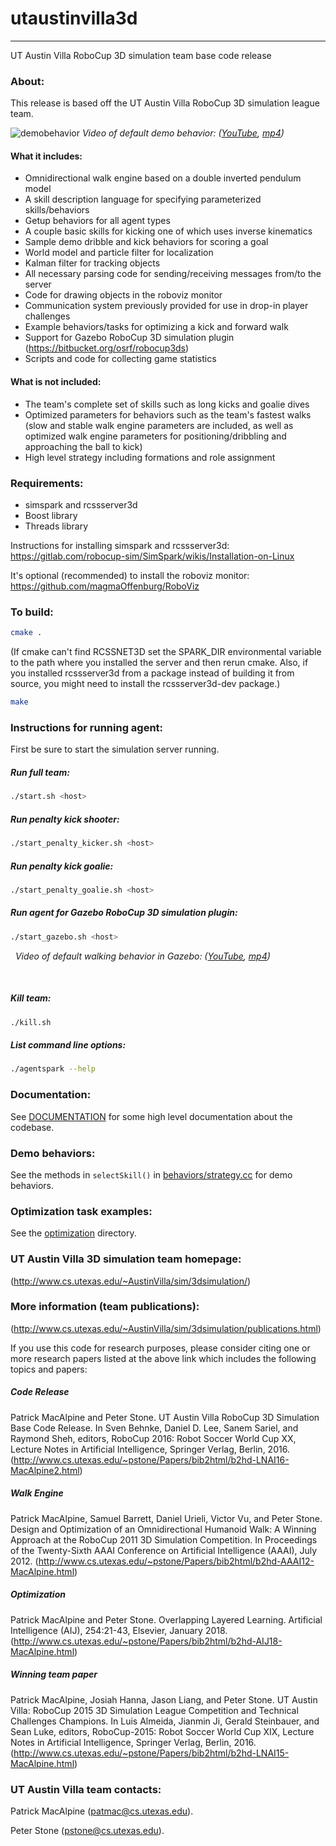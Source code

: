 # utaustinvilla3d
---
UT Austin Villa RoboCup 3D simulation team base code release

### About: 
This release is based off the UT Austin Villa RoboCup 3D simulation league team.  

![demobehavior](https://cloud.githubusercontent.com/assets/7802157/17454416/142ef6c4-5b5a-11e6-900d-7b4fe81beb79.png)
*Video of default demo behavior: ([YouTube](https://www.youtube.com/watch?v=b47enPRhFR4), [mp4](http://www.cs.utexas.edu/~AustinVilla/sim/3dsimulation/AustinVilla3DSimulationFiles/2016/videos/UTABaseCodeReleaseDemoBehavior.mp4))*

#### What it includes:
* Omnidirectional walk engine based on a double inverted pendulum model 
* A skill description language for specifying parameterized skills/behaviors
* Getup behaviors for all agent types
* A couple basic skills for kicking one of which uses inverse kinematics
* Sample demo dribble and kick behaviors for scoring a goal
* World model and particle filter for localization
* Kalman filter for tracking objects
* All necessary parsing code for sending/receiving messages from/to the server
* Code for drawing objects in the roboviz monitor
* Communication system previously provided for use in drop-in player challenges
* Example behaviors/tasks for optimizing a kick and forward walk
* Support for Gazebo RoboCup 3D simulation plugin (https://bitbucket.org/osrf/robocup3ds)
* Scripts and code for collecting game statistics

#### What is not included: 
* The team's complete set of skills such as long kicks and goalie dives
* Optimized parameters for behaviors such as the team's fastest walks (slow and stable walk engine parameters are included, as well as optimized walk engine parameters for positioning/dribbling and approaching the ball to kick)
* High level strategy including formations and role assignment


### Requirements:
* simspark and rcssserver3d
* Boost library
* Threads library

Instructions for installing simspark and rcssserver3d:
https://gitlab.com/robocup-sim/SimSpark/wikis/Installation-on-Linux

It's optional (recommended) to install the roboviz monitor:
https://github.com/magmaOffenburg/RoboViz


### To build:
```bash
cmake . 
```
 (If cmake can't find RCSSNET3D set the SPARK_DIR environmental variable to the path where you installed the server and then rerun cmake.  Also, if you installed rcssserver3d from a package instead of building it from source, you might need to install the rcssserver3d-dev package.)
 
```bash
make
```

### Instructions for running agent:
First be sure to start the simulation server running.

##### Run full team:
```bash
./start.sh <host>
```
##### Run penalty kick shooter:
```bash
./start_penalty_kicker.sh <host>
```
##### Run penalty kick goalie:
```bash
./start_penalty_goalie.sh <host>
```
##### Run agent for Gazebo RoboCup 3D simulation plugin:
```bash
./start_gazebo.sh <host>
```
&nbsp;&nbsp;*Video of default walking behavior in Gazebo: ([YouTube](https://www.youtube.com/watch?v=E3LTkFFt5eA), [mp4](http://www.cs.utexas.edu/~AustinVilla/sim/3dsimulation/AustinVilla3DSimulationFiles/2016/videos/GazeboWalk.mp4))*

&nbsp;

##### Kill team:
```bash
./kill.sh
```
##### List command line options:
```bash
./agentspark --help
```

### Documentation:
See [DOCUMENTATION](DOCUMENTATION.md) for some high level documentation about the codebase.


### Demo behaviors:
See the methods in `selectSkill()` in [behaviors/strategy.cc](behaviors/strategy.cc) for demo behaviors.


### Optimization task examples:
See the [optimization](optimization) directory.


### UT Austin Villa 3D simulation team homepage:
(http://www.cs.utexas.edu/~AustinVilla/sim/3dsimulation/)


### More information (team publications):
(http://www.cs.utexas.edu/~AustinVilla/sim/3dsimulation/publications.html)

If you use this code for research purposes, please consider citing one or more research papers listed at the above link which includes the following topics and papers:
##### Code Release
Patrick MacAlpine and Peter Stone. 
UT Austin Villa RoboCup 3D Simulation Base Code Release. 
In Sven Behnke, Daniel D. Lee, Sanem Sariel, and Raymond Sheh, editors, RoboCup 2016: Robot Soccer World Cup XX, Lecture Notes in Artificial Intelligence, Springer Verlag, Berlin, 2016.
(http://www.cs.utexas.edu/~pstone/Papers/bib2html/b2hd-LNAI16-MacAlpine2.html)

##### Walk Engine 
Patrick MacAlpine, Samuel Barrett, Daniel Urieli, Victor Vu, and Peter Stone. 
Design and Optimization of an Omnidirectional Humanoid Walk: A Winning Approach at the RoboCup 2011 3D Simulation Competition. 
In Proceedings of the Twenty-Sixth AAAI Conference on Artificial Intelligence (AAAI), July 2012.
(http://www.cs.utexas.edu/~pstone/Papers/bib2html/b2hd-AAAI12-MacAlpine.html)

##### Optimization 
Patrick MacAlpine and Peter Stone. 
Overlapping Layered Learning.
Artificial Intelligence (AIJ), 254:21-43, Elsevier, January 2018.
(http://www.cs.utexas.edu/~pstone/Papers/bib2html/b2hd-AIJ18-MacAlpine.html)

##### Winning team paper
Patrick MacAlpine, Josiah Hanna, Jason Liang, and Peter Stone. 
UT Austin Villa: RoboCup 2015 3D Simulation League Competition and Technical Challenges Champions. 
In Luis Almeida, Jianmin Ji, Gerald Steinbauer, and Sean Luke, editors, RoboCup-2015: Robot Soccer World Cup XIX, Lecture Notes in Artificial Intelligence, Springer Verlag, Berlin, 2016.
(http://www.cs.utexas.edu/~pstone/Papers/bib2html/b2hd-LNAI15-MacAlpine.html)


### UT Austin Villa team contacts:

Patrick MacAlpine (patmac@cs.utexas.edu).

Peter Stone (pstone@cs.utexas.edu).
